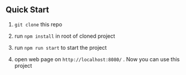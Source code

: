 ## Quick Start

1. `git clone` this repo

2. run `npm install` in root of cloned project

3. run `npm run start` to start the project

4. open web page on `http://localhost:8080/` . Now you can use this project
